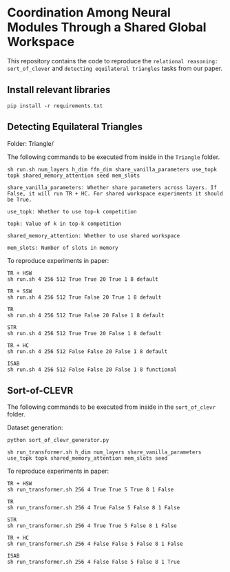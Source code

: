 # Coordination Among Neural Modules Through a Shared Global Workspace

This repository contains the code to reproduce the `relational reasoning: sort_of_clever` and `detecting equilateral triangles` tasks from our paper.  


## Install relevant libraries
```
pip install -r requirements.txt 
```
## Detecting Equilateral Triangles 
Folder: Triangle/

The following commands to be executed from inside in the `Triangle` folder.

```
sh run.sh num_layers h_dim ffn_dim share_vanilla_parameters use_topk topk shared_memory_attention seed mem_slots

share_vanilla_parameters: Whether share parameters across layers. If False, it will run TR + HC. For shared workspace experiments it should be True.

use_topk: Whether to use top-k competition

topk: Value of k in top-k competition

shared_memory_attention: Whether to use shared workspace

mem_slots: Number of slots in memory
```

To reproduce experiments in paper:
```
TR + HSW
sh run.sh 4 256 512 True True 20 True 1 8 default

TR + SSW
sh run.sh 4 256 512 True False 20 True 1 8 default

TR 
sh run.sh 4 256 512 True False 20 False 1 8 default

STR 
sh run.sh 4 256 512 True True 20 False 1 8 default

TR + HC
sh run.sh 4 256 512 False False 20 False 1 8 default

ISAB
sh run.sh 4 256 512 False False 20 False 1 8 functional
```

## Sort-of-CLEVR
The following commands to be executed from inside in the `sort_of_clevr` folder.

Dataset generation:
```
python sort_of_clevr_generator.py
```

```
sh run_transformer.sh h_dim num_layers share_vanilla_parameters use_topk topk shared_memory_attention mem_slots seed
```
To reproduce experiments in paper:
```
TR + HSW
sh run_transformer.sh 256 4 True True 5 True 8 1 False

TR
sh run_transformer.sh 256 4 True False 5 False 8 1 False

STR
sh run_transformer.sh 256 4 True True 5 False 8 1 False

TR + HC
sh run_transformer.sh 256 4 False False 5 False 8 1 False

ISAB
sh run_transformer.sh 256 4 False False 5 False 8 1 True


```

